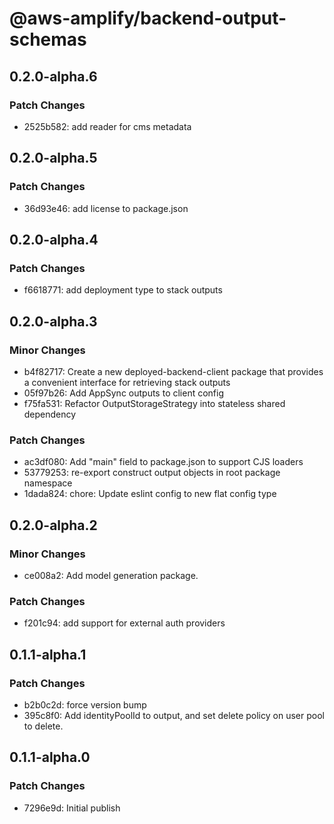 # @aws-amplify/backend-output-schemas

## 0.2.0-alpha.6

### Patch Changes

- 2525b582: add reader for cms metadata

## 0.2.0-alpha.5

### Patch Changes

- 36d93e46: add license to package.json

## 0.2.0-alpha.4

### Patch Changes

- f6618771: add deployment type to stack outputs

## 0.2.0-alpha.3

### Minor Changes

- b4f82717: Create a new deployed-backend-client package that provides a convenient interface for retrieving stack outputs
- 05f97b26: Add AppSync outputs to client config
- f75fa531: Refactor OutputStorageStrategy into stateless shared dependency

### Patch Changes

- ac3df080: Add "main" field to package.json to support CJS loaders
- 53779253: re-export construct output objects in root package namespace
- 1dada824: chore: Update eslint config to new flat config type

## 0.2.0-alpha.2

### Minor Changes

- ce008a2: Add model generation package.

### Patch Changes

- f201c94: add support for external auth providers

## 0.1.1-alpha.1

### Patch Changes

- b2b0c2d: force version bump
- 395c8f0: Add identityPoolId to output, and set delete policy on user pool to delete.

## 0.1.1-alpha.0

### Patch Changes

- 7296e9d: Initial publish
